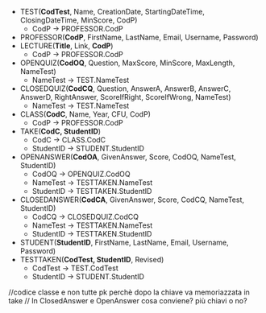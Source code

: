 - TEST(**CodTest**, Name, CreationDate, StartingDateTime, ClosingDateTime, MinScore, CodP)
  - CodP -> PROFESSOR.CodP
- PROFESSOR(**CodP**, FirstName, LastName, Email, Username, Password)
- LECTURE(**Title**, Link, **CodP**)
  - CodP -> PROFESSOR.CodP
- OPENQUIZ(**CodOQ**, Question, MaxScore, MinScore, MaxLength, NameTest)
  - NameTest -> TEST.NameTest
- CLOSEDQUIZ(**CodCQ**, Question, AnswerA, AnswerB, AnswerC, AnswerD, RightAnswer, ScoreIfRight, ScoreIfWrong, NameTest)
  - NameTest -> TEST.NameTest
- CLASS(**CodC**, Name, Year, CFU, CodP)
  - CodP -> PROFESSOR.CodP
- TAKE(**CodC, StudentID**)
  - CodC -> CLASS.CodC
  - StudentID -> STUDENT.StudentID
- OPENANSWER(**CodOA**, GivenAnswer, Score, CodOQ, NameTest, StudentID)
  - CodOQ -> OPENQUIZ.CodOQ
  - NameTest -> TESTTAKEN.NameTest
  - StudentID -> TESTTAKEN.StudentID
- CLOSEDANSWER(**CodCA**, GivenAnswer, Score, CodCQ, NameTest, StudentID)
  - CodCQ -> CLOSEDQUIZ.CodCQ
  - NameTest -> TESTTAKEN.NameTest
  - StudentID -> TESTTAKEN.StudentID
- STUDENT(**StudentID**, FirstName, LastName, Email, Username, Password)
- TESTTAKEN(**CodTest, StudentID**, Revised)
  - CodTest -> TEST.CodTest
  - StudentID -> STUDENT.StudentID 

//codice classe e non tutte pk perchè dopo la chiave va memoriazzata in take
// In ClosedAnswer e OpenAnswer cosa conviene? più chiavi o no?
